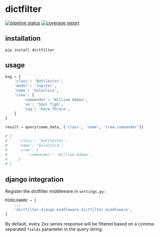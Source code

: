 # dictfilter

[![pipeline status](https://git.bink.com/libs/dictfilter/badges/master/pipeline.svg)](https://git.bink.com/libs/dictfilter/commits/master) [![coverage report](https://git.bink.com/libs/dictfilter/badges/master/coverage.svg)](https://git.bink.com/libs/dictfilter/commits/master)

## installation

```shell
pip install dictfilter
```

## usage

```python
bsg = {
    'class': 'Battlestar',
    'model': 'Jupiter',
    'name': 'Galactica',
    'crew': {
        'commander': 'William Adama',
        'xo': 'Saul Tigh',
        'cag': 'Kara Thrace',
    }
}

result = query(some_data, ['class', 'name', 'crew.commander'])

# {
#     'class': 'Battlestar',
#     'name': 'Galactica',
#     'crew': {
#         'commander': 'William Adama',
#     }
# }
```

## django integration

Register the dictfilter middleware in `settings.py`:

```python
MIDDLEWARE = [
    ...
    'dictfilter.django.middleware.dictfilter_middleware',
]
```

By default, every 2xx series response will be filtered based on a comma-separated `fields` parameter in the query string.
